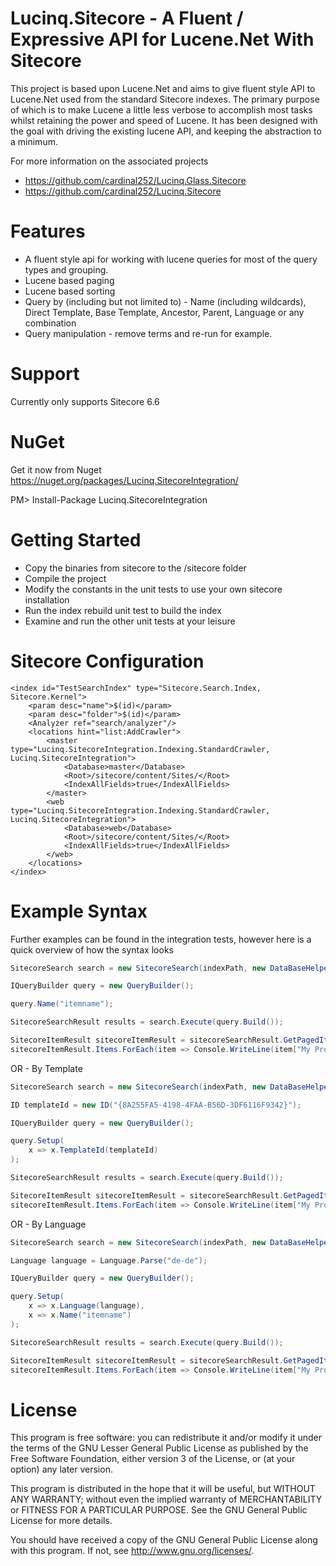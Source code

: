 Lucinq.Sitecore - A Fluent / Expressive API for Lucene.Net With Sitecore
=================================================

This project is based upon Lucene.Net and aims to give fluent style API to Lucene.Net used from the standard Sitecore indexes. The primary purpose of which is to make Lucene a little less verbose 
to accomplish most tasks whilst retaining the power and speed of Lucene. It has been designed with the goal with driving the
existing lucene API, and keeping the abstraction to a minimum.

For more information on the associated projects

- https://github.com/cardinal252/Lucinq.Glass.Sitecore
- https://github.com/cardinal252/Lucinq.Sitecore

Features
========

- A fluent style api for working with lucene queries for most of the query types and grouping.
- Lucene based paging
- Lucene based sorting
- Query by (including but not limited to) - Name (including wildcards), Direct Template, Base Template, Ancestor, Parent, Language or any combination
- Query manipulation - remove terms and re-run for example.

Support
=======

Currently only supports Sitecore 6.6

NuGet
=====

Get it now from Nuget https://nuget.org/packages/Lucinq.SitecoreIntegration/

PM> Install-Package Lucinq.SitecoreIntegration

Getting Started
===============

- Copy the binaries from sitecore to the /sitecore folder
- Compile the project
- Modify the constants in the unit tests to use your own sitecore installation
- Run the index rebuild unit test to build the index
- Examine and run the other unit tests at your leisure

Sitecore Configuration
======================

```
<index id="TestSearchIndex" type="Sitecore.Search.Index, Sitecore.Kernel">
	<param desc="name">$(id)</param>
	<param desc="folder">$(id)</param>
	<Analyzer ref="search/analyzer"/>
	<locations hint="list:AddCrawler">
		<master type="Lucinq.SitecoreIntegration.Indexing.StandardCrawler, Lucinq.SitecoreIntegration">
			<Database>master</Database>
			<Root>/sitecore/content/Sites/</Root>
			<IndexAllFields>true</IndexAllFields>
		</master>
		<web type="Lucinq.SitecoreIntegration.Indexing.StandardCrawler, Lucinq.SitecoreIntegration">
			<Database>web</Database>
			<Root>/sitecore/content/Sites/</Root>
			<IndexAllFields>true</IndexAllFields>
		</web>
	</locations>
</index>
```

Example Syntax
==============

Further examples can be found in the integration tests, however here is a quick overview of how the syntax looks
```C#
SitecoreSearch search = new SitecoreSearch(indexPath, new DataBaseHelper()));

IQueryBuilder query = new QueryBuilder();

query.Name("itemname");

SitecoreSearchResult results = search.Execute(query.Build());	

SitecoreItemResult sitecoreItemResult = sitecoreSearchResult.GetPagedItems(0, 9);
sitecoreItemResult.Items.ForEach(item => Console.WriteLine(item["My Property"]));
```

OR - By Template

```C#
SitecoreSearch search = new SitecoreSearch(indexPath, new DataBaseHelper()));

ID templateId = new ID("{8A255FA5-4198-4FAA-B56D-3DF6116F9342}");

IQueryBuilder query = new QueryBuilder();

query.Setup(
	x => x.TemplateId(templateId)
);

SitecoreSearchResult results = search.Execute(query.Build());

SitecoreItemResult sitecoreItemResult = sitecoreSearchResult.GetPagedItems(0, 9);
sitecoreItemResult.Items.ForEach(item => Console.WriteLine(item["My Property"]));
```

OR - By Language

```C#
SitecoreSearch search = new SitecoreSearch(indexPath, new DataBaseHelper()));

Language language = Language.Parse("de-de");

IQueryBuilder query = new QueryBuilder();

query.Setup(
	x => x.Language(language),
	x => x.Name("itemname")
);

SitecoreSearchResult results = search.Execute(query.Build());

SitecoreItemResult sitecoreItemResult = sitecoreSearchResult.GetPagedItems(0, 9);
sitecoreItemResult.Items.ForEach(item => Console.WriteLine(item["My Property"]));

```

License
=======
This program is free software: you can redistribute it and/or modify
it under the terms of the GNU Lesser General Public License as published by
the Free Software Foundation, either version 3 of the License, or
(at your option) any later version.

This program is distributed in the hope that it will be useful,
but WITHOUT ANY WARRANTY; without even the implied warranty of
MERCHANTABILITY or FITNESS FOR A PARTICULAR PURPOSE.  See the
GNU General Public License for more details.

You should have received a copy of the GNU General Public License
along with this program.  If not, see <http://www.gnu.org/licenses/>.